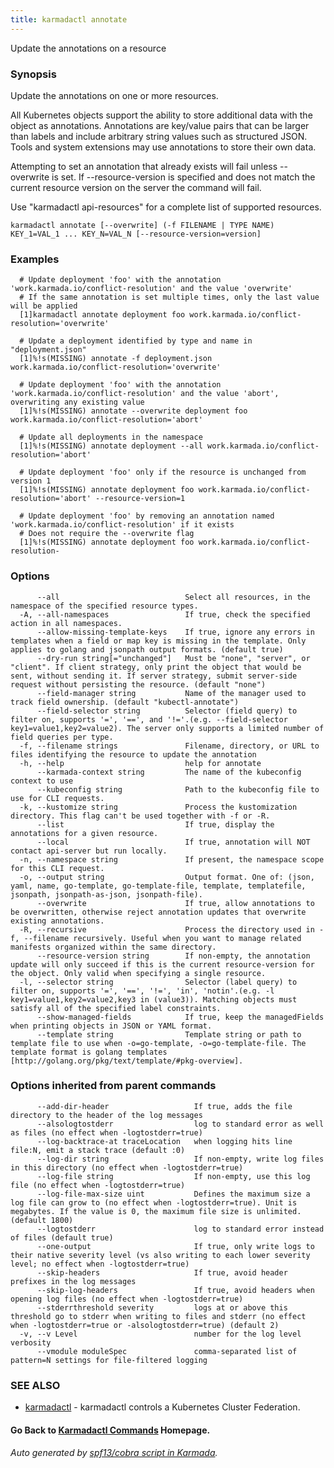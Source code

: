 ```yaml
---
title: karmadactl annotate
---
```


Update the annotations on a resource

### Synopsis

Update the annotations on one or more resources.

 All Kubernetes objects support the ability to store additional data with the object as annotations. Annotations are key/value pairs that can be larger than labels and include arbitrary string values such as structured JSON. Tools and system extensions may use annotations to store their own data.

 Attempting to set an annotation that already exists will fail unless --overwrite is set. If --resource-version is specified and does not match the current resource version on the server the command will fail.

Use "karmadactl api-resources" for a complete list of supported resources.

```
karmadactl annotate [--overwrite] (-f FILENAME | TYPE NAME) KEY_1=VAL_1 ... KEY_N=VAL_N [--resource-version=version]
```

### Examples

```
  # Update deployment 'foo' with the annotation 'work.karmada.io/conflict-resolution' and the value 'overwrite'
  # If the same annotation is set multiple times, only the last value will be applied
  [1]karmadactl annotate deployment foo work.karmada.io/conflict-resolution='overwrite'
  
  # Update a deployment identified by type and name in "deployment.json"
  [1]%!s(MISSING) annotate -f deployment.json work.karmada.io/conflict-resolution='overwrite'
  
  # Update deployment 'foo' with the annotation 'work.karmada.io/conflict-resolution' and the value 'abort', overwriting any existing value
  [1]%!s(MISSING) annotate --overwrite deployment foo work.karmada.io/conflict-resolution='abort'
  
  # Update all deployments in the namespace
  [1]%!s(MISSING) annotate deployment --all work.karmada.io/conflict-resolution='abort'
  
  # Update deployment 'foo' only if the resource is unchanged from version 1
  [1]%!s(MISSING) annotate deployment foo work.karmada.io/conflict-resolution='abort' --resource-version=1
  
  # Update deployment 'foo' by removing an annotation named 'work.karmada.io/conflict-resolution' if it exists
  # Does not require the --overwrite flag
  [1]%!s(MISSING) annotate deployment foo work.karmada.io/conflict-resolution-
```

### Options

```
      --all                            Select all resources, in the namespace of the specified resource types.
  -A, --all-namespaces                 If true, check the specified action in all namespaces.
      --allow-missing-template-keys    If true, ignore any errors in templates when a field or map key is missing in the template. Only applies to golang and jsonpath output formats. (default true)
      --dry-run string[="unchanged"]   Must be "none", "server", or "client". If client strategy, only print the object that would be sent, without sending it. If server strategy, submit server-side request without persisting the resource. (default "none")
      --field-manager string           Name of the manager used to track field ownership. (default "kubectl-annotate")
      --field-selector string          Selector (field query) to filter on, supports '=', '==', and '!='.(e.g. --field-selector key1=value1,key2=value2). The server only supports a limited number of field queries per type.
  -f, --filename strings               Filename, directory, or URL to files identifying the resource to update the annotation
  -h, --help                           help for annotate
      --karmada-context string         The name of the kubeconfig context to use
      --kubeconfig string              Path to the kubeconfig file to use for CLI requests.
  -k, --kustomize string               Process the kustomization directory. This flag can't be used together with -f or -R.
      --list                           If true, display the annotations for a given resource.
      --local                          If true, annotation will NOT contact api-server but run locally.
  -n, --namespace string               If present, the namespace scope for this CLI request.
  -o, --output string                  Output format. One of: (json, yaml, name, go-template, go-template-file, template, templatefile, jsonpath, jsonpath-as-json, jsonpath-file).
      --overwrite                      If true, allow annotations to be overwritten, otherwise reject annotation updates that overwrite existing annotations.
  -R, --recursive                      Process the directory used in -f, --filename recursively. Useful when you want to manage related manifests organized within the same directory.
      --resource-version string        If non-empty, the annotation update will only succeed if this is the current resource-version for the object. Only valid when specifying a single resource.
  -l, --selector string                Selector (label query) to filter on, supports '=', '==', '!=', 'in', 'notin'.(e.g. -l key1=value1,key2=value2,key3 in (value3)). Matching objects must satisfy all of the specified label constraints.
      --show-managed-fields            If true, keep the managedFields when printing objects in JSON or YAML format.
      --template string                Template string or path to template file to use when -o=go-template, -o=go-template-file. The template format is golang templates [http://golang.org/pkg/text/template/#pkg-overview].
```

### Options inherited from parent commands

```
      --add-dir-header                   If true, adds the file directory to the header of the log messages
      --alsologtostderr                  log to standard error as well as files (no effect when -logtostderr=true)
      --log-backtrace-at traceLocation   when logging hits line file:N, emit a stack trace (default :0)
      --log-dir string                   If non-empty, write log files in this directory (no effect when -logtostderr=true)
      --log-file string                  If non-empty, use this log file (no effect when -logtostderr=true)
      --log-file-max-size uint           Defines the maximum size a log file can grow to (no effect when -logtostderr=true). Unit is megabytes. If the value is 0, the maximum file size is unlimited. (default 1800)
      --logtostderr                      log to standard error instead of files (default true)
      --one-output                       If true, only write logs to their native severity level (vs also writing to each lower severity level; no effect when -logtostderr=true)
      --skip-headers                     If true, avoid header prefixes in the log messages
      --skip-log-headers                 If true, avoid headers when opening log files (no effect when -logtostderr=true)
      --stderrthreshold severity         logs at or above this threshold go to stderr when writing to files and stderr (no effect when -logtostderr=true or -alsologtostderr=true) (default 2)
  -v, --v Level                          number for the log level verbosity
      --vmodule moduleSpec               comma-separated list of pattern=N settings for file-filtered logging
```

### SEE ALSO

* [karmadactl](karmadactl.md)	 - karmadactl controls a Kubernetes Cluster Federation.

#### Go Back to [Karmadactl Commands](karmadactl_index.md) Homepage.


###### Auto generated by [spf13/cobra script in Karmada](https://github.com/karmada-io/karmada/tree/master/hack/tools/genkarmadactldocs).